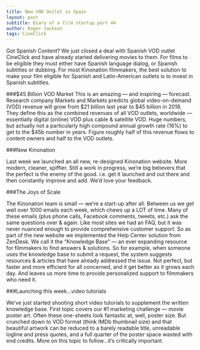 ```yaml
---
title: New VOD Outlet in Spain
layout: post
subtitle: Diary of a film startup part 44
author: Roger Jackson
tags: CineClick 
---
```


Got Spanish Content?
We just closed a deal with Spanish VOD outlet CineClick and have already started delivering movies to them. For films to be eligible they must either have Spanish language dialog, or Spanish subtitles or dubbing. For most Kinonation filmmakers, the best solution to make your film eligible for Spanish and Latin-American outlets is to invest in Spanish subtitles.

###$45 Billion VOD Market
This is an amazing — and inspiring — forecast. Research company Markets and Markets predicts global video-on-demand (VOD) revenue will grow from $21 billion last year to $45 billion in 2018. They define this as the combined revenues of all VOD outlets, worldwide — essentially digital (online) VOD plus cable & satellite VOD. Huge numbers, but actually not a particularly high compound annual growth rate (16%) to get to the $45b number in years. Figure roughly half of this revenue flows to content owners and half to the VOD outlets.

###New Kinonation

Last week we launched an all new, re-designed Kinonation website. More modern, cleaner, spiffier. Still a work in progress, we’re big believers that the perfect is the enemy of the good. i.e. get it launched and out there and then constantly improve and add. We’d love your feedback.

###The Joys of Scale

The Kinonation team is small — we’re a start-up after all. Between us we get well over 1000 emails each week, which chews up a LOT of time. Many of these emails (plus phone calls, Facebook comments, tweets, etc.) ask the same questions over & again. Like most sites we had an FAQ, but it was never nuanced enough to provide comprehensive customer support. So as part of the new website we implemented the Help Center solution from ZenDesk. We call it the “Knowledge Base” — an ever expanding resource for filmmakers to find answers & solutions. So for example, when someone uses the knowledge base to submit a request, the system suggests resources & articles that have already addressed the issue. Not perfect, but faster and more efficient for all concerned, and it get better as it grows each day. And leaves us more time to provide personalized support to filmmakers who need it.

###Launching this week…video tutorials

We’ve just started shooting short video tutorials to supplement the written knowledge base. First topic covers our #1 marketing challenge — movie poster art. Often these one-sheets look fantastic at, well, poster size. But crunched down to VOD format (think IMDb thumbnail size) and that beautiful artwork can be reduced to a barely readable title, unreadable logline and press quotes, and a full quarter of the poster space wasted with end credits. More on this topic to follow…it’s critically important.
